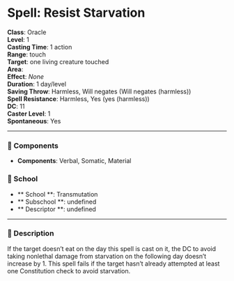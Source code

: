 
# Spell: Resist Starvation
**Class**: Oracle  
**Level**: 1  
**Casting Time**: 1 action  
**Range**: touch  
**Target**: one living creature touched   
**Area**:   
**Effect**: _None_  
**Duration**: 1 day/level   
**Saving Throw**: Harmless, Will negates (Will negates (harmless))  
**Spell Resistance**: Harmless, Yes (yes (harmless))  
**DC**: 11  
**Caster Level**: 1  
**Spontaneous**: Yes

---

### 🔮 Components
- **Components**: Verbal, Somatic, Material

### 🏫 School
- ** School **: Transmutation
- ** Subschool **: undefined
- ** Descriptor **: undefined
---

### 📜 Description
If the target doesn’t eat on the day this spell is cast on it, the DC to avoid taking nonlethal damage from starvation on the following day doesn’t increase by 1. This spell fails if the target hasn’t already attempted at least one Constitution check to avoid starvation.
